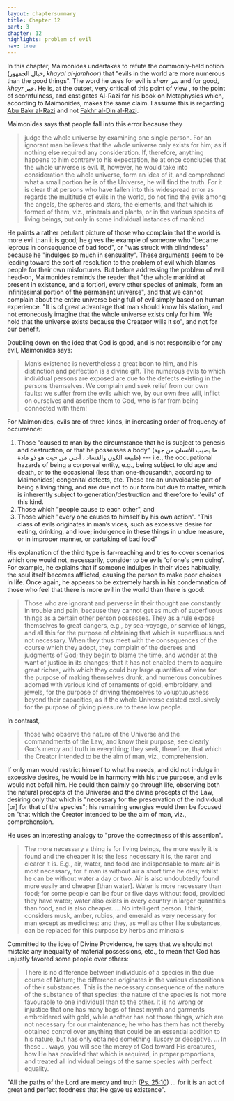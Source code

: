 ```yaml
---
layout: chaptersummary
title: Chapter 12
part: 3
chapter: 12
highlights: problem of evil
nav: true
---
```


In this chapter, Maimonides undertakes to refute the commonly-held notion (خيال الجمهور, _khayal al-jamhoor_) that "evils in the world are more numerous than the good things". The word he uses for evil is _sharr_ شر and for good, _khayr_ خير. He is, at the outset, very critical of this point of view , to the point of scornfulness, and castigates Al-Razi for his book on Metaphysics which, according to Maimonides, makes the same claim. I assume this is regarding [Abu Bakr al-Razi](https://en.wikipedia.org/wiki/Abu_Bakr_al-Razi) and not [Fakhr al-Din al-Razi](https://en.wikipedia.org/wiki/Fakhr_al-Din_al-Razi).

Maimonides says that people fall into this error because they
> judge the whole universe by examining one single person. For an ignorant man believes that the whole universe only exists for him; as if nothing else required any consideration. If, therefore, anything happens to him contrary to his expectation, he at once concludes that the whole universe is evil. If, however, he would take into consideration the whole universe, form an idea of it, and comprehend what a small portion he is of the Universe, he will find the truth. For it is clear that persons who have fallen into this widespread error as regards the multitude of evils in the world, do not find the evils among the angels, the spheres and stars, the elements, and that which is formed of them, viz., minerals and plants, or in the various species of living beings, but only in some individual instances of mankind.

He paints a rather petulant picture of those who complain that the world is more evil than it is good; he gives the example of someone who "became leprous in consequence of bad food", or "was struck with blindndess" because he "indulges so much in sensuality". These arguments seem to be leading toward the sort of resolution to the problem of evil which blames people for their own misfortunes. But before addressing the problem of evil head-on, Maimonides reminds the reader that "the whole mankind at present in existence, and a fortiori, every other species of animals, form an infinitesimal portion of the permanent universe", and that we cannot complain about the entire universe being full of evil simply based on human experience. "It is of great advantage that man should know his station, and not erroneously imagine that the whole universe exists only for him. We hold that the universe exists because the Createor wills it so", and not for our benefit.

Doubling down on the idea that God is good, and is not responsible for any evil, Maimonides says:
> Man’s existence is nevertheless a great boon to him, and his distinction and perfection is a divine gift. The numerous evils to which individual persons are exposed are due to the defects existing in the persons themselves. We complain and seek relief from our own faults: we suffer from the evils which we, by our own free will, inflict on ourselves and ascribe them to God, who is far from being connected with them!

For Maimonides, evils are of three kinds, in increasing order of frequency of occurrence:
1. Those "caused to man by the circumstance that he is subject to genesis and destruction, or that he possesses a body" (ما يصيب الأنسان من جهة طبيعة الكون والفساد ، أعني من حيث هو ذو مادة) --- i.e., the occupational hazards of being a corporeal entity, e.g., being subject to old age and death, or to the occasional (less than one-thousandth, according to Maimonides) congenital defects, etc. These are an unavoidable part of being a living thing, and are due not to our form but due to matter, which is inherently subject to generation/destruction and therefore to 'evils' of this kind.
2. Those which "people cause to each other", and
3. Those which "every one causes to himself by his own action". "This class of evils originates in man’s vices, such as excessive desire for eating, drinking, and love; indulgence in these things in undue measure, or in improper manner, or partaking of bad food"

His explanation of the third type is far-reaching and tries to cover scenarios which one would not, necessarily, consider to be evils 'of one's own doing'. For example, he explains that if someone indulges in their vices habitually, the soul itself becomes afflicted, causing the person to make poor choices in life. Once again, he appears to be extremely harsh in his condemnation of those who feel that there is more evil in the world than there is good:
> Those who are ignorant and perverse in their thought are constantly in trouble and pain, because they cannot get as much of superfluous things as a certain other person possesses. They as a rule expose themselves to great dangers, e.g., by sea-voyage, or service of kings, and all this for the purpose of obtaining that which is superfluous and not necessary. When they thus meet with the consequences of the course which they adopt, they complain of the decrees and judgments of God; they begin to blame the time, and wonder at the want of justice in its changes; that it has not enabled them to acquire great riches, with which they could buy large quantities of wine for the purpose of making themselves drunk, and numerous concubines adorned with various kind of ornaments of gold, embroidery, and jewels, for the purpose of driving themselves to voluptuousness beyond their capacities, as if the whole Universe existed exclusively for the purpose of giving pleasure to these low people.

In contrast,
> those who observe the nature of the Universe and the commandments of the Law, and know their purpose, see clearly God’s mercy and truth in everything; they seek, therefore, that which the Creator intended to be the aim of man, viz., comprehension.

If only man would restrict himself to what he needs, and did not indulge in excessive desires, he would be in harmony with his true purpose, and evils would not befall him. He could then calmly go through life, observing both the natural precepts of the Universe and the divine precepts of the Law, desiring only that which is "necessary for the preservation of the individual [or] for that of the species"; his remaining energies would then be focused on "that which the Creator intended to be the aim of man, viz., comprehension.

He uses an interesting analogy to "prove the correctness of this assertion".
> The more necessary a thing is for living beings, the more easily it is found and the cheaper it is; the less necessary it is, the rarer and clearer it is. E.g., air, water, and food are indispensable to man: air is most necessary, for if man is without air a short time he dies; whilst he can be without water a day or two. Air is also undoubtedly found more easily and cheaper [than water]. Water is more necessary than food; for some people can be four or five days without food, provided they have water; water also exists in every country in larger quantities than food, and is also cheaper. ... No intelligent person, I think, considers musk, amber, rubies, and emerald as very necessary for man except as medicines: and they, as well as other like substances, can be replaced for this purpose by herbs and minerals

Committed to the idea of Divine Providence, he says that we should not mistake any inequality of material possessions, etc., to mean that God has unjustly favored some people over others:
> There is no difference between individuals of a species in the due course of Nature; the difference originates in the various dispositions of their substances. This is the necessary consequence of the nature of the substance of that species: the nature of the species is not more favourable to one individual than to the other. It is no wrong or injustice that one has many bags of finest myrrh and garments embroidered with gold, while another has not those things, which are not necessary for our maintenance; he who has them has not thereby obtained control over anything that could be an essential addition to his nature, but has only obtained something illusory or deceptive. ... In these ... ways, you will see the mercy of God toward His creatures, how He has provided that which is required, in proper proportions, and treated all individual beings of the same species with perfect equality.

"All the paths of the Lord are mercy and truth ([Ps. 25:10](https://www.sefaria.org/Psalms.25.10)) ... for it is an act of great and perfect foodness that He gave us existence".
